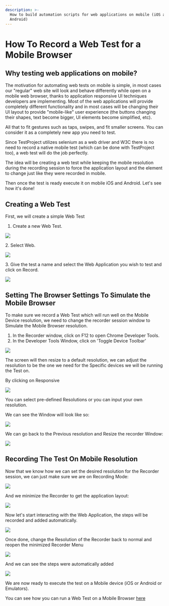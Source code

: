 ```yaml
---
description: >-
  How to build automation scripts for web applications on mobile (iOS and
  Android)
---
```


# How To Record a Web Test for a Mobile Browser

## Why testing web applications on mobile?

The motivation for automating web tests on mobile is simple, in most cases our "regular" web site will look and behave differently while open on a mobile web browser, thanks to application responsive UI techniques developers are implementing. Most of the web applications will provide completely different functionality and in most cases will be changing their UI layout to provide "mobile-like" user experience (the buttons changing their shapes, text become bigger,  UI elements become simplified, etc).

&#x20;All that to fit gestures such as taps, swipes, and fit smaller screens. You can consider it as a completely new app you need to test.

Since TestProject utilizes selenium as a web driver and W3C there is no need to record a native mobile test (which can be done with TestProject too), a web test will do the job perfectly.

The idea will be creating a web test while keeping the mobile resolution during the recording session to force the application layout and the element to change just like they were recorded in mobile.

Then once the test is ready execute it on mobile iOS and Android. Let's see how it's done!&#x20;

## Creating a Web Test

First, we will create a simple Web Test &#x20;

1. Create a new Web Test.



![](<../../.gitbook/assets/image (245).png>)

2\. Select Web.

![](<../../.gitbook/assets/image (251).png>)

3\. Give the test a name and select the Web Application you wish to test and click on Record.

![](<../../.gitbook/assets/image (253).png>)

## Setting The Browser Settings To Simulate the Mobile Browser

To make sure we record a Web Test which will run well on the Mobile Device resolution, we need to change the recorder session window to Simulate the Mobile Browser resolution.

1. In the Recorder window, click on F12 to open Chrome Developer Tools.
2. In the Developer Tools Window, click on 'Toggle Device Toolbar'

![](<../../.gitbook/assets/image (246).png>)

The screen will then resize to a default resolution, we can adjust the resolution to be the one we need for the Specific devices we will be running the Test on.

By clicking on Responsive

![](<../../.gitbook/assets/image (247).png>)

You can select pre-defined Resolutions or you can input your own resolution.

We can see the Window will look like so:

![](<../../.gitbook/assets/image (252).png>)



We can go back to the Previous resolution and Resize the recorder Window:

![](<../../.gitbook/assets/image (250).png>)

## Recording The Test On Mobile Resolution

Now that we know how we can set the desired resolution for the Recorder session, we can just make sure we are on Recording Mode:

![](<../../.gitbook/assets/image (248).png>)

And we minimize the Recorder to get the application layout:

![](<../../.gitbook/assets/image (242).png>)



Now let's start interacting with the Web Application, the steps will be recorded and added automatically.

![](<../../.gitbook/assets/image (243).png>)

Once done, change the Resolution of the Recorder back to normal and reopen the minimized Recorder Menu



![](<../../.gitbook/assets/image (254).png>)

And we can see the steps were automatically added

![](<../../.gitbook/assets/image (249).png>)

We are now ready to execute the test on a Mobile device (iOS or Android or Emulators).

You can see how you can run a Web Test on a Mobile Browser [here](https://docs.testproject.io/tips-and-tricks/running-a-web-test-on-a-mobile-device)



